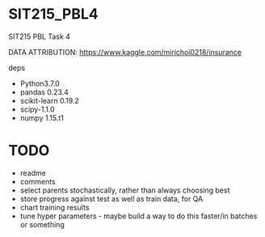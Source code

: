 # SIT215_PBL4
SIT215 PBL Task 4

DATA ATTRIBUTION: https://www.kaggle.com/mirichoi0218/insurance

deps
- Python3.7.0
- pandas          0.23.4
- scikit-learn    0.19.2
- scipy-1.1.0
- numpy 1.15.t1

# TODO

- readme
- comments
- select parents stochastically, rather than always choosing best
- store progress against test as well as train data, for QA
- chart training results
- tune hyper parameters - maybe build a way to do this faster/in batches or something
